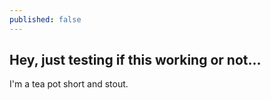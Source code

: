 ```yaml
---
published: false
---
```


## Hey, just testing if this working or not...

I'm a tea pot short and stout. 
